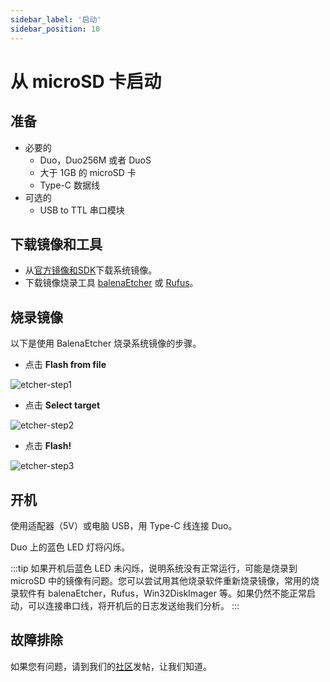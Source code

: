 ```yaml
---
sidebar_label: '启动'
sidebar_position: 10
---
```


# 从 microSD 卡启动

## 准备

- 必要的
  - Duo，Duo256M 或者 DuoS
  - 大于 1GB 的 microSD 卡
  - Type-C 数据线
- 可选的
  - USB to TTL 串口模块

## 下载镜像和工具

- 从[官方镜像和SDK](https://milkv.io/docs/duo/getting-started/download)下载系统镜像。
- 下载镜像烧录工具 [balenaEtcher](https://etcher.balena.io/) 或 [Rufus](https://rufus.ie/en/)。

## 烧录镜像

以下是使用 BalenaEtcher 烧录系统镜像的步骤。

- 点击 **Flash from file**

![etcher-step1](/docs/duo/etcher-step1.png)

- 点击 **Select target**

![etcher-step2](/docs/duo/etcher-step2.png)

- 点击 **Flash!**

![etcher-step3](/docs/duo/etcher-step3.png)

## 开机

使用适配器（5V）或电脑 USB，用 Type-C 线连接 Duo。

Duo 上的蓝色 LED 灯将闪烁。

:::tip
如果开机后蓝色 LED 未闪烁，说明系统没有正常运行，可能是烧录到 microSD 中的镜像有问题。您可以尝试用其他烧录软件重新烧录镜像，常用的烧录软件有 balenaEtcher，Rufus，Win32DiskImager 等。如果仍然不能正常启动，可以连接串口线，将开机后的日志发送绐我们分析。
:::

## 故障排除

如果您有问题，请到我们的[社区](https://community.milkv.io/)发帖，让我们知道。
